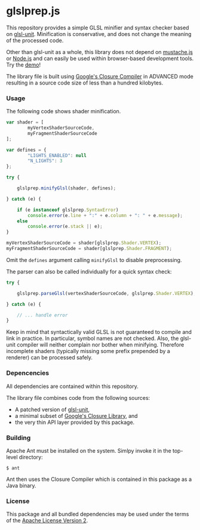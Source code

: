 glslprep.js
===========

This repository provides a simple GLSL minifier and syntax checker based on [glsl-unit](https://code.google.com/p/glsl-unit/). Minification is conservative, and does not change the meaning of the processed code. 

Other than glsl-unit as a whole, this library does not depend on [mustache.js](https://github.com/janl/mustache.js) or [Node.js](https://nodejs.org) and can easily be used within browser-based development tools. Try the [demo](http://tschw.github.io/glslprep/smoke_test.html)!

The library file is built using [Google's Closure Compiler](https://developers.google.com/closure/compiler/) in ADVANCED mode resulting in a source code size of less than a hundred kilobytes.

### Usage ###

The following code shows shader minification.

```javascript
var shader = [ 
		myVertexShaderSourceCode, 
		myFragmentShaderSourceCode
];

var defines = {
		"LIGHTS_ENABLED": null
		"N_LIGHTS": 3
};

try {

	glslprep.minifyGlsl(shader, defines);

} catch (e) {

	if (e instanceof glslprep.SyntaxError)
		console.error(e.line + ":" + e.column + ": " + e.message);
	else
		console.error(e.stack || e);
}

myVertexShaderSourceCode = shader[glslprep.Shader.VERTEX);
myFragmentShaderSourceCode = shader[glslprep.Shader.FRAGMENT);

```

Omit the `defines` argument calling `minifyGlsl` to disable preprocessing.



The parser can also be called individually for a quick syntax check:

```javascript
try {

	glslprep.parseGlsl(vertexShaderSourceCode, glslprep.Shader.VERTEX);

} catch (e) {

	// ... handle error
}
```

Keep in mind that syntactically valid GLSL is not guaranteed to compile
and link in practice. In particular, symbol names are not checked.
Also, the glsl-unit compiler will neither complain nor bother when
minifying. Therefore incomplete shaders (typically missing some prefix
prepended by a renderer) can be processed safely.

### Depencencies ###

All dependencies are contained within this repository.

The library file combines code from the following sources:

- A patched version of [glsl-unit](https://code.google.com/p/glsl-unit),
- a minimal subset of [Google's Closure Library](https://developers.google.com/closure/library), and
- the very thin API layer provided by this package.

### Building ###

Apache Ant must be installed on the system. Simlpy invoke it in the
top-level directory:

```
$ ant
```

Ant then uses the Closure Compiler which is contained in this package
as a Java binary.

### License ###

This package and all bundled dependencies may be used under the terms
of the [Apache License Version 2](http://www.apache.org/licenses/LICENSE-2.0).

